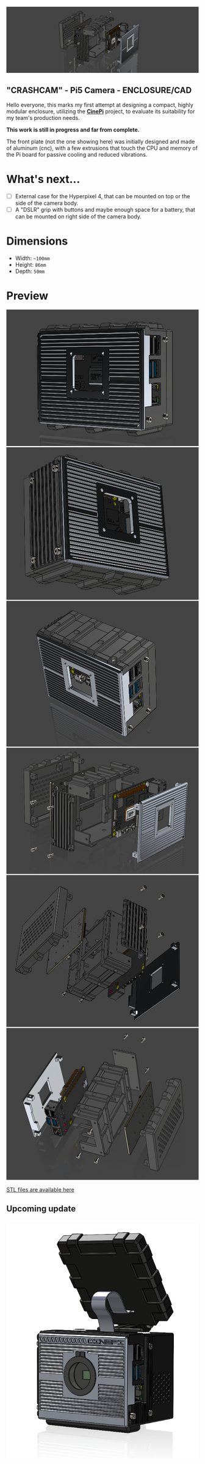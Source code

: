 ![cam0](https://github.com/GM82skg/crashcam_CAD/blob/main/images/000.png)
## "CRASHCAM" - Pi5 Camera - ENCLOSURE/CAD

Hello everyone, this marks my first attempt at designing a compact, highly modular enclosure, utilizing the [**CinePi**](https://github.com/cinepi) project, to evaluate its suitability for my team's production needs.

**This work is still in progress and far from complete.**

The front plate (not the one showing here) was initially designed and made of aluminum (cnc), with a few extrusions that touch the CPU and memory of the Pi board for passive cooling and reduced vibrations.

# What's next...
- [ ] External case for the Hyperpixel 4, that can be mounted on top or the side of the camera body.
- [ ] A "DSLR" grip with buttons and maybe enough space for a battery, that can be mounted on right side of the camera body.

# Dimensions
- Width: `~100mm`
- Height: `86mm`
- Depth: `50mm`

# Preview
![cam1](https://github.com/GM82skg/crashcam_CAD/blob/main/images/001.png)
![cam2](https://github.com/GM82skg/crashcam_CAD/blob/main/images/002.png)
![cam3](https://github.com/GM82skg/crashcam_CAD/blob/main/images/003.png)
![cam4](https://github.com/GM82skg/crashcam_CAD/blob/main/images/004.png)
![cam5](https://github.com/GM82skg/crashcam_CAD/blob/main/images/005.png)
![cam6](https://github.com/GM82skg/crashcam_CAD/blob/main/images/006.png)

[STL files are available here](https://github.com/user-attachments/files/16847561/Crashcam_Pi5_v001.zip)

## Upcoming update
![cam203](https://github.com/GM82skg/crashcam_CAD/blob/main/images/203.png)
